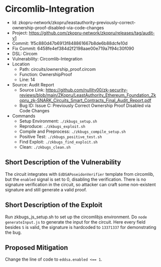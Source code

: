 # Circomlib-Integration

* Id: zkopru-network/zkopru/leastauthority-previously-correct-ownership-proof-disabled-via-code-changes
* Project: https://github.com/zkopru-network/zkopru/releases/tag/audit-v1
* Commit: 1f5c880d47b6913f848861667b8de6b88dcfe10d
* Fix Commit: 6458fe4ef384d2f2198aae00e719a7f94c30f090
* DSL: Circom
* Vulnerability: Circomlib-Integration
* Location
  - Path: circuits/ownership_proof.circom
  - Function: OwnershipProof
  - Line: 14
* Source: Audit Report
  - Source Link: https://github.com/nullity00/zk-security-reviews/blob/main/ZKopru/LeastAuthority_Ethereum_Foundation_Zkopru_zk-SNARK_Circuits_Smart_Contracts_Final_Audit_Report.pdf
  - Bug ID: Issue C: Previously Correct Ownership Proof Disabled via Code Changes
* Commands
  - Setup Environment: `./zkbugs_setup.sh`
  - Reproduce: `./zkbugs_exploit.sh`
  - Compile and Preprocess: `./zkbugs_compile_setup.sh`
  - Positive Test: `./zkbugs_positive_test.sh`
  - Find Exploit: `./zkbugs_find_exploit.sh`
  - Clean: `./zkbugs_clean.sh`

## Short Description of the Vulnerability

The circuit integrates with `EdDSAPoseidonVerifier` template from circomlib, but the `enabled` signal is set to 0, disabling the verification. There is no signature verification in the circuit, so attacker can craft some non-existent signature and still generate a valid proof.

## Short Description of the Exploit

Run zkbugs_js_setup.sh to set up the circomlibjs environment. Do `node generateInput.js` to generate the input for the circuit. Here every field besides `S` is valid, the signature is hardcoded to `13371337` for demonstrating the bug.

## Proposed Mitigation

Change the line of code to `eddsa.enabled <== 1`.
